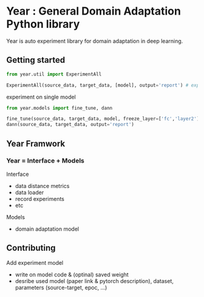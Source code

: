 # Year : General Domain Adaptation Python library

Year is auto experiment library for domain adaptation in deep learning. 

## Getting started

```python
from year.util import ExperimentAll

ExperimentAll(source_data, target_data, [model], output='report') # experiment all DA models
```

experiment on single model
```python
from year.models import fine_tune, dann

fine_tune(source_data, target_data, model, freeze_layer=['fc','layer2'], output='report')
dann(source_data, target_data, output='report')
```

## Year Framwork
### Year = Interface + Models
Interface
- data distance metrics
- data loader
- record experiments
- etc

Models
- domain adaptation model

## Contributing
Add experiment model
- write on model code & (optinal) saved weight
- desribe used model (paper link & pytorch description), dataset, parameters (source-target, epoc, ...)
